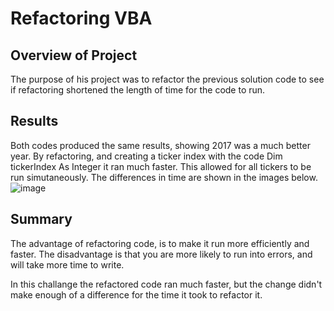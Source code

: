 # Refactoring VBA

## Overview of Project

The purpose of his project was to refactor the previous solution code to see if refactoring shortened the length of time for the code to run.

## Results

Both codes produced the same results, showing 2017 was a much better year. By refactoring, and creating a ticker index with the code Dim tickerIndex As Integer it ran much faster. This allowed for all tickers to be run simutaneously. The differences in time are shown in the images below.
 ![image](https://user-images.githubusercontent.com/106006911/173867278-797aedc1-f222-45b9-920b-627b0b9ed0f9.png)      


## Summary

The advantage of refactoring code, is to make it run more efficiently and faster. The disadvantage is that you are more likely to run into errors, and will take  more time to write.

In this challange the refactored code ran much faster, but the change didn't make enough of a difference for the time it took to refactor it.
